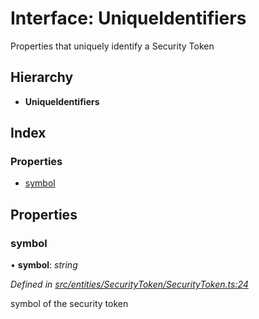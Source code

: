 # Interface: UniqueIdentifiers

Properties that uniquely identify a Security Token

## Hierarchy

* **UniqueIdentifiers**

## Index

### Properties

* [symbol](_entities_securitytoken_securitytoken_.uniqueidentifiers.md#symbol)

## Properties

###  symbol

• **symbol**: *string*

*Defined in [src/entities/SecurityToken/SecurityToken.ts:24](https://github.com/PolymathNetwork/polymath-sdk/blob/ade5412/src/entities/SecurityToken/SecurityToken.ts#L24)*

symbol of the security token
